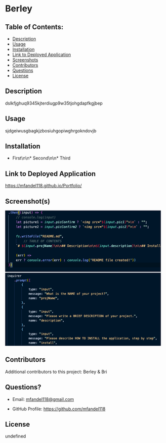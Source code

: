 # Berley

## Table of Contents:

- [Description](#description)
- [Usage](#usage)
- [Installation](#installation)
- [Link to Deployed Application](#link-to-deployed-application)
- [Screenshots](#screenshots)
- [Contributors](#contributors)
- [Questions](#questions)
- [License](#license)

## Description

dslkfjghuq9345kjterdiugp9w35tjohgdapfkgjbep

## Usage

sjdgeiwusgbagkjzbosiuhgopiwghrgokndovjb

## Installation

- First\n\n* Second\n\n* Third

## Link to Deployed Application

https://mfandel118.github.io/Portfolio/

## Screenshot(s)

<img src="./assets/test1.png">

<img src="./assets/test2.png">

## Contributors

Additional contributors to this project: Berley & Bri

## Questions?

- Email: mfandel118@gmail.com

- GitHub Profile: https://github.com/mfandel118

## License

undefined
